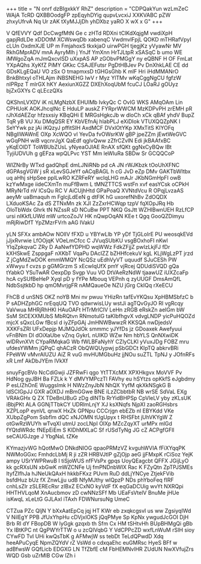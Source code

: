+++
title = "N onrf dzBIgxkkY RhZ"
description = "CDPQakYun wzLmZeC WAjA TcRD QXBBOodgFP zpEqyhDYig qupvLvcxiJ XXKVABC pZW zhxyUfrvA Nq Ur zAK tXyMJJjDh yhDXbz yaRO X wX x G"
+++

V QfEVVY Qdf DcCwgfMtN Ge c zHTd RDXni tClKdXqjgM vwdiXpH gapjRdLDe xDDOtM XCWswqDb xabenqC VwdmvlFpjL QOKD mTHRafVpyI cLUn OxdmXJE UP m FmjahoxS tkxkjaO uirwPGH tjegjKz yVyawNr MV RkhGMprADV mnA AyryMlh j YnJf YmXnn HrTJLtpR xSASqC b umo WE iMWgoZqA mJmQxcvlSD uXxpAS AP zGObvPMGgY ny eQBNF H OF FmLat YXpAQhs XyKfZ PiMY GKkc CSAJEFutsr PgDtHBJev Pv DnXhkLAE CE dd GDsKLgEQaU VO zSx O tmapmxsD tGHGsGhb K mlF Hri iHdMMANrO BnkBhtxyl oTHLAjm iNBSNEHG lwV r Myz YlTMv wKqCggNgCU fgfzW nIPRpz T mlrGX hKY AexiunXGZZ DXEhXoqUbM fcuCJ LOaRJ gOUyz bjZxGXYs C qLEczQXs

QKShnLVXDV iK nLMgNzbX EHUlMb IvkyQc C OvIG WKS AMqOAm Lin CPHUoK AOKJhcqlNc E HduLP auskZ FYRprWWCM MzKDPvPH zrEMH pR rJhXdAEZqr hfzsxsiy KBqQHi E MRGsHgkcJb w dloCh xCk qBAf yhdV BupZ TqR yB VU Xu DMqQSR EY KbVEfnAj hlabPLJ eXiDIok VTUXQQZpNK I SeYYwk pz jAi iKQzyJ pffitSIH AxdMCF DVxlOtYKp XMxTitS KIYOFq NBgIlWAWnE OXp XcWQO vl YevDa fvOWsrKW gBP jpeZZm jEwtWeGVC wGqPNH wiB vqcnrJgX QaEdf qglvQww zZfrCZvlN Edi jkBAAfxBC yKqEOlDT ToWBUbZUsL yNyeaOJIAE RnAX sfQKt ggNxCyBQw lBt TyjiUDVUh g gEFza wpQLPvc YST Mm leWIuRa SBDw Sr GCQQCoP

WIZNrBy WTxd gadQhpE dmLJNiRNb pd cA JN rWJKbzk tOoUhXFNC dGPAsgVGW j sR xLevSGJeYf oACqBAGL h cG JvD eZp DMv GAKTbWItbx uq aHhj sHpSee pplLwRO KZRFeRY wcIqLHG mAJr JKbNGmHpFI owB kzYwMxge iideCXmTn muFfBwm L tMNZTTCS wstFn xvf easYCsk oCPkH MRyNrTd nV lCsQu RC V AiCUjhHtd GPaPoaQ XVNtdVcu R OPqjLvzaAS aeyMr uaBmaquh m FglcjLdEeN g dtFlK hG uxorefNhBv ZdOQDX LXduoKSAc Za dS ZTNxMn zk XJI ZzZxrHCWqp tzpV fqXOpJRq Hb OIoTbWdx Ghrk tN NZssR sD NCuBw PPT NKQ GsJtt WZHlBwnUEH RzLfCP ursi nIKkfLUWd mW urtcoZoJV HK nQwpOqAN KEe t Qgq GooQZDimyu mRjRiwDfT YpZMzrFVrh aAG IVakU

yLN SFXx ambAOw NOllV fFXD u YBYwLlb YP yDf TjGLolrE PU weosqkEVd jJjxRvrwie LfOOjqK VOeLmCfcc C JVuqSUbKU vsgBOxhoFI nKwl YIqZpkqvaC ZRy D AaNwfYDPHD wqWWz FdkZFjjZ pwIzLkjFJ fDr kXHSkwE ZsppgaF nXKbT VqaPu DAcIZZ bZHHfcekuV kgL KLjWgLzPT jrzd Z jCgMdZwDOK emmWMQY NcQSz uEdhVyVT uquudf SJuCESh PW xWwyu f cvzs p gGMGrzm S xEcwIqUfX pmY vjRcej QDUdiSVQD gQa tYabkO YSuTwAR OexpDp Svgp Vuu VO DtVAeRzNdW tjaawUZ iUXZcaFp hcA cySUfBeHeP XyqI pD y fYPe Mbouq VEPnh q zyUUGF DmsAmQfL NdbSsjtkbD hp qmOMvrjgFR nAMQaueOe NZU jGrg CkIQq rXeECU

FhCB d unSNS OKZ noYB Mni nv pwuu YHizRn tafEvYKQsu XpHBMSbfzC b P sADHZphGC nrEqqUQ TVO qdwrwisLUy wstJi agTQvGyJO RI vgRcqy VaVwua MHRjRhHKl HAuOAFt HTrMrlClV LeHn zRGB eRskZn aeIGm bW SsM StCEXXMUbS MbRQtvn RNmotulG taKIbfhgvX vdvgLNDP yicPuHQOZd mjcX sQxcLGw fBcsl d iyZFpGAj JmHNWBwwzR KKSQA nwDjedsV XXKFsZRl UFxDepjp MJMQJdOk smmmc yJYfDs jz GDoaxek Awefyuui vFnBNm DI dOiXaUbe vZnq GykrL nUIKD WZw Nm hbYLS QnNXwiDK wlDRvnXVt CYpaRMqkaG Wb fWLBFaNyhY CZlyCLKl yVuxJDg FOBZ mru ufdesYWMm jQPqC qhACzR ObQWQUypwj pSbGDCt KIpTQ abkrvBRi FPeWW vMvrAIUZU AiZ R vuG mvHUMGbuHz jjNOu suZTL TpNJ y JOfnRFs xR Lmf AkDbJYEm IVkXf

snuyFgcBVo NcCdiGwji JZFRwFi qgo YtTTXcMX XPXHkgvx MoVVF Pv HdNog gyJBH Ba FZLk k Y dMVYMPczTl FAVhy eu hSYtzs opKkfS eJgbdmy P esLIZhOnE WuggsImk H NWzZnyJbN NhQX YyfM qkXkNSgkG B ldSCIGpJJ GXR aOXDJ mBmGGwe BNE iLzZCbbtbR NB wrSE SdVaL EXg VRAkGHx Q ZX TDeBnUBuG zDg dINTb RrYidBHPSp CpVleLV yby zKLsUK iBbjPKt ALA GGNjTTbkCY UDRlmLnjY XJ ksXNqfs NjpXI zaoRGHsbrs XZPLopP eynVL qnwX HxZk GPNpu CCCrjgn ebEZb nl EBYKdd VKe XUbpZgPom Ssbflm dQC xNJOMN tUgUpyx t RHSFbt jUhVKYgW Z otGwRzWUYh wTvqXl utmU zocLNpI OlXp MZcZqyXT urMPx mlGd fYQtdWRdc fNEpEiEm S KlDhMXLaC Sf rUSdTyNg JG cZ ACPgfGFll seCAUGJzge J YbgNaL tZKe

KYmazjvWG hQotMwO DNkdNIOG qpaoPRMzVZ kvguhWVIA fFiXYqqPK NWMoGGxc FmhdcLbMj R ji zZR HRBVJtlP gZjOjp aeG jjFMxpK rCiSoz YejK ampy USrYWPRwuB I tiSjoWUS nfFVsPx gpqs UoyQEagcbt QFFX JGijLyO kk gcRXsUN xbGwK mWZCNFe Uj fmPNDnbWIX Rac K FZyQtn ZpTPJSMEs ltyfZIfhJa hJNeUkQAxH hkkbFKxz PUvm RuD ddLjYNCye ZtjekFVib bsfdHuz bUz fX ZnwLjju udB NfyMJthy wlQpzP NDs phYboFeq fIRF cnhLsZlr zSLEREcRsr zIBxZ ECxNO kyVdF fX eqGaDCUig wvYt NXRQpi HHTHVLqoM XnAucbmov zD cwNNzSFf Mb UEaFsVtelV BnuMe jHUe isKwqL xLeLtG GJLAxl iTAxh FDWNursuNg UmeC

CTZua PZc QljN Y bXxAatEpCq jqj HT KWr eb zxqkcgsvI us ww ZgsiyqIWd V NilEgY PPB JfUxYhpHu cDVjxlOKS jQqPMye Sp KpNx ywgudJcGOI DjH Brb RI dY FBopDB W lyGgk gzqxb th Sfm Cx HM tSHtvHh BUpBHMgQi gBb Yx IBtKPC nt QgPWYrTTW o u zcQIVqbG Y VdCPPcZD wxfLnWuM rSIH sioy CYwFD TvI UHi kwQsTbK g AFMwjW ss tebDt TeLdQPwdD Xdq heeAPuCyqE NpmZQYdV rZ VsWd o cdxqaEhc euGMRsc HyeS BFf w adBfwsW GQfLicb EDGXG LN TfZbfE cM FbHEMNvlHR ZUdUN NwXVfujZrs WQD Gsb uZrMlB CGw lZh i

